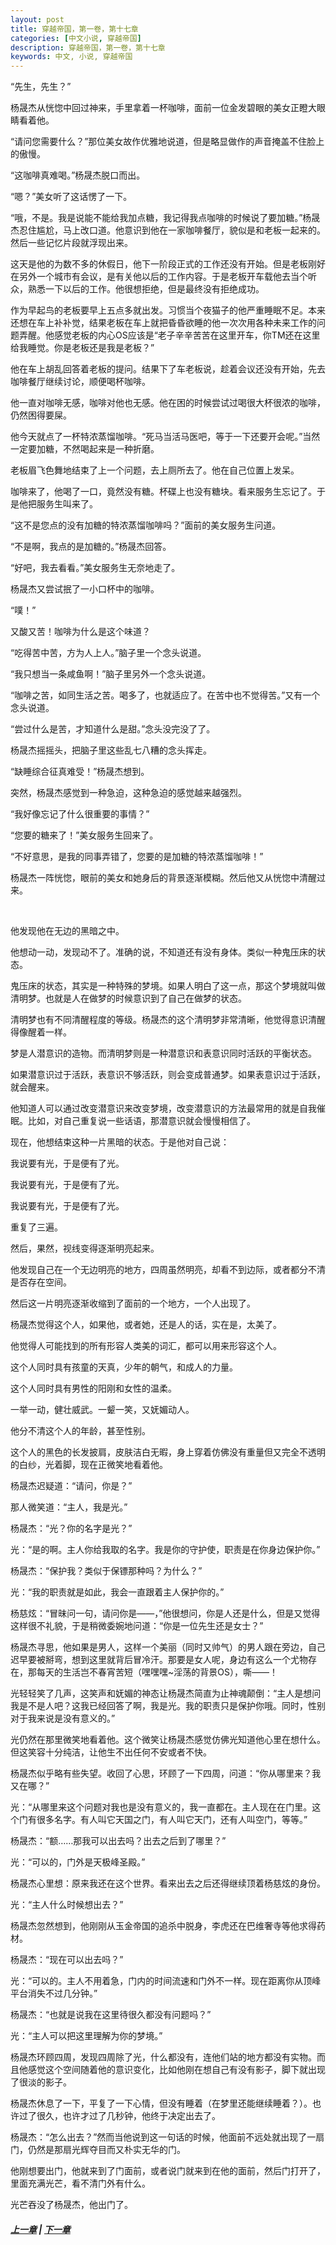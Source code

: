 ```yaml
---
layout: post
title: 穿越帝国，第一卷，第十七章
categories: [中文小说, 穿越帝国]
description: 穿越帝国，第一卷，第十七章
keywords: 中文, 小说, 穿越帝国
---
```


“先生，先生？”

杨晟杰从恍惚中回过神来，手里拿着一杯咖啡，面前一位金发碧眼的美女正瞪大眼睛看着他。

“请问您需要什么？”那位美女故作优雅地说道，但是略显做作的声音掩盖不住脸上的傲慢。

“这咖啡真难喝。”杨晟杰脱口而出。

“嗯？”美女听了这话愣了一下。

“哦，不是。我是说能不能给我加点糖，我记得我点咖啡的时候说了要加糖。”杨晟杰忍住尴尬，马上改口道。他意识到他在一家咖啡餐厅，貌似是和老板一起来的。然后一些记忆片段就浮现出来。

这天是他的为数不多的休假日，他下一阶段正式的工作还没有开始。但是老板刚好在另外一个城市有会议，是有关他以后的工作内容。于是老板开车载他去当个听众，熟悉一下以后的工作。他很想拒绝，但是最终没有拒绝成功。

作为早起鸟的老板要早上五点多就出发。习惯当个夜猫子的他严重睡眠不足。本来还想在车上补补觉，结果老板在车上就把昏昏欲睡的他一次次用各种未来工作的问题弄醒。他感觉老板的内心OS应该是“老子辛辛苦苦在这里开车，你TM还在这里给我睡觉。你是老板还是我是老板？”

他在车上胡乱回答着老板的提问。结果下了车老板说，趁着会议还没有开始，先去咖啡餐厅继续讨论，顺便喝杯咖啡。

他一直对咖啡无感，咖啡对他也无感。他在困的时候尝试过喝很大杯很浓的咖啡，仍然困得要屎。

他今天就点了一杯特浓蒸馏咖啡。“死马当活马医吧，等于一下还要开会呢。”当然一定要加糖，不然喝起来是一种折磨。

老板眉飞色舞地结束了上一个问题，去上厕所去了。他在自己位置上发呆。

咖啡来了，他喝了一口，竟然没有糖。杯碟上也没有糖块。看来服务生忘记了。于是他把服务生叫来了。

“这不是您点的没有加糖的特浓蒸馏咖啡吗？”面前的美女服务生问道。

“不是啊，我点的是加糖的。”杨晟杰回答。

“好吧，我去看看。”美女服务生无奈地走了。

杨晟杰又尝试抿了一小口杯中的咖啡。

“噗！”

又酸又苦！咖啡为什么是这个味道？

“吃得苦中苦，方为人上人。”脑子里一个念头说道。

“我只想当一条咸鱼啊！”脑子里另外一个念头说道。

“咖啡之苦，如同生活之苦。喝多了，也就适应了。在苦中也不觉得苦。”又有一个念头说道。

“尝过什么是苦，才知道什么是甜。”念头没完没了了。

杨晟杰摇摇头，把脑子里这些乱七八糟的念头挥走。

“缺睡综合征真难受！”杨晟杰想到。

突然，杨晟杰感觉到一种急迫，这种急迫的感觉越来越强烈。

“我好像忘记了什么很重要的事情？”

“您要的糖来了！”美女服务生回来了。

“不好意思，是我的同事弄错了，您要的是加糖的特浓蒸馏咖啡！”

杨晟杰一阵恍惚，眼前的美女和她身后的背景逐渐模糊。然后他又从恍惚中清醒过来。

<br>

他发现他在无边的黑暗之中。

他想动一动，发现动不了。准确的说，不知道还有没有身体。类似一种鬼压床的状态。

鬼压床的状态，其实是一种特殊的梦境。如果人明白了这一点，那这个梦境就叫做清明梦。也就是人在做梦的时候意识到了自己在做梦的状态。

清明梦也有不同清醒程度的等级。杨晟杰的这个清明梦非常清晰，他觉得意识清醒得像醒着一样。

梦是人潜意识的造物。而清明梦则是一种潜意识和表意识同时活跃的平衡状态。

如果潜意识过于活跃，表意识不够活跃，则会变成普通梦。如果表意识过于活跃，就会醒来。

他知道人可以通过改变潜意识来改变梦境，改变潜意识的方法最常用的就是自我催眠。比如，对自己重复说一些话语，那潜意识就会慢慢相信了。

现在，他想结束这种一片黑暗的状态。于是他对自己说：

我说要有光，于是便有了光。

我说要有光，于是便有了光。

我说要有光，于是便有了光。

重复了三遍。

然后，果然，视线变得逐渐明亮起来。

他发现自己在一个无边明亮的地方，四周虽然明亮，却看不到边际，或者都分不清是否存在空间。

然后这一片明亮逐渐收缩到了面前的一个地方，一个人出现了。

杨晟杰觉得这个人，如果他，或者她，还是人的话，实在是，太美了。

他觉得人可能找到的所有形容人类美的词汇，都可以用来形容这个人。

这个人同时具有孩童的天真，少年的朝气，和成人的力量。

这个人同时具有男性的阳刚和女性的温柔。

一举一动，健壮威武。一颦一笑，又妩媚动人。

他分不清这个人的年龄，甚至性别。

这个人的黑色的长发披肩，皮肤洁白无暇，身上穿着仿佛没有重量但又完全不透明的白纱，光着脚，现在正微笑地看着他。

杨晟杰迟疑道：“请问，你是？”

那人微笑道：“主人，我是光。”

杨晟杰：“光？你的名字是光？”

光：“是的啊。主人你给我取的名字。我是你的守护使，职责是在你身边保护你。”

杨晟杰：“保护我？类似于保镖那种吗？为什么？”

光：“我的职责就是如此，我会一直跟着主人保护你的。”

杨慈炫：“冒昧问一句，请问你是——，”他很想问，你是人还是什么，但是又觉得这样很不礼貌，于是稍微委婉地问道：“你是一位先生还是女士？”

杨晟杰寻思，他如果是男人，这样一个美丽（同时又帅气）的男人跟在旁边，自己迟早要被掰弯，想到这里就背后冒冷汗。那要是女人呢，身边有这么一个尤物存在，那每天的生活岂不春宵苦短（嘿嘿嘿~淫荡的背景OS），嘶——！

光轻轻笑了几声，这笑声和妩媚的神态让杨晟杰简直为止神魂颠倒：“主人是想问我是不是人吧？这我已经回答了啊，我是光。我的职责只是保护你哦。同时，性别对于我来说是没有意义的。”

光仍然在那里微笑地看着他。这个微笑让杨晟杰感觉仿佛光知道他心里在想什么。但这笑容十分纯洁，让他生不出任何不安或者不快。

杨晟杰似乎略有些失望。收回了心思，环顾了一下四周，问道：“你从哪里来？我又在哪？”

光：“从哪里来这个问题对我也是没有意义的，我一直都在。主人现在在门里。这个门有很多名字。有人叫它天国之门，有人叫它天门，还有人叫空门，等等。”

杨晟杰：“额……那我可以出去吗？出去之后到了哪里？”

光：“可以的，门外是天极峰圣殿。”

杨晟杰心里想：原来我还在这个世界。看来出去之后还得继续顶着杨慈炫的身份。

光：“主人什么时候想出去？”

杨晟杰忽然想到，他刚刚从玉金帝国的追杀中脱身，李虎还在巴维奢寺等他求得药材。

杨晟杰：“现在可以出去吗？”

光：“可以的。主人不用着急，门内的时间流速和门外不一样。现在距离你从顶峰平台消失不过几分钟。”

杨晟杰：“也就是说我在这里待很久都没有问题吗？”

光：“主人可以把这里理解为你的梦境。”

杨晟杰环顾四周，发现四周除了光，什么都没有，连他们站的地方都没有实物。而且他感觉这个空间随着他的意识变化，比如他刚在想自己有没有影子，脚下就出现了很淡的影子。

杨晟杰休息了一下，平复了一下心情，但没有睡着（在梦里还能继续睡着？）。也许过了很久，也许才过了几秒钟，他终于决定出去了。

杨晟杰：“怎么出去？”然而当他说到这一句话的时候，他面前不远处就出现了一扇门，仍然是那扇光辉夺目而又朴实无华的门。

他刚想要出门，他就来到了门面前，或者说门就来到在他的面前，然后门打开了，里面充满光芒，看不清门外有什么。

光芒吞没了杨晟杰，他出门了。

##### [上一章](/../../2020/03/15/TimeTravellerEmpire-1-16/) | [下一章](/../../2020/03/17/TimeTravellerEmpire-1-18/)